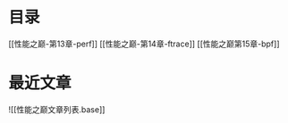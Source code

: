 ﻿---
publish:
tags:
  - ftrace
  - perf
  - bpf
---

# 目录

[[性能之巅-第13章-perf]]
[[性能之巅-第14章-ftrace]]
[[性能之巅第15章-bpf]]


# 最近文章

![[性能之巅文章列表.base]]

